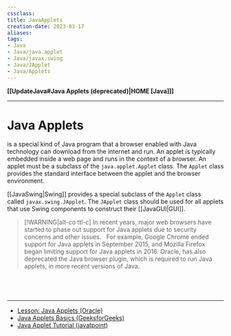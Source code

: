 ```yaml
---
cssclass:
title: JavaApplets
creation-date: 2023-03-17
aliases:
tags:
- Java
- Java/java.applet
- Java/javax.swing
- Java/JApplet
- Java/Applets
---
```

**[[UpdateJava#Java Applets (deprecated)|HOME [Java]]]**

---
# Java Applets
is a special kind of Java program that a browser enabled with Java technology can download from the internet and run. An applet is typically embedded inside a web page and runs in the context of a browser. An applet must be a subclass of the `java.applet.Applet` class. The `Applet` class provides the standard interface between the applet and the browser environment.

[[JavaSwing|Swing]] provides a special subclass of the `Applet` class called `javax.swing.JApplet`. The `JApplet` class should be used for all applets that use Swing components to construct their [[JavaGUI|GUI]].

>[!WARNING|alt-co ttl-c]
> In recent years, major web browsers have started to phase out support for Java applets due to security concerns and other issues.
> &nbsp;
> For example, Google Chrome ended support for Java applets in September 2015, and Mozilla Firefox began limiting support for Java applets in 2016. Oracle, has also deprecated the Java browser plugin, which is required to run Java applets, in more recent versions of Java.

<br>

# 
---
- [Lesson: Java Applets (Oracle)](https://docs.oracle.com/javase/tutorial/deployment/applet/index.html)
- [Java Applets Basics (GeeksforGeeks)](https://www.geeksforgeeks.org/java-applet-basics/)
- [Java Applet Tutorial (javatpoint)](https://www.javatpoint.com/java-applet)